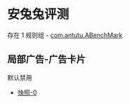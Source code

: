# 安兔兔评测

存在 1 规则组 - [com.antutu.ABenchMark](/src/apps/com.antutu.ABenchMark.ts)

## 局部广告-广告卡片

默认禁用

- [快照-0](https://i.gkd.li/import/13234012)

